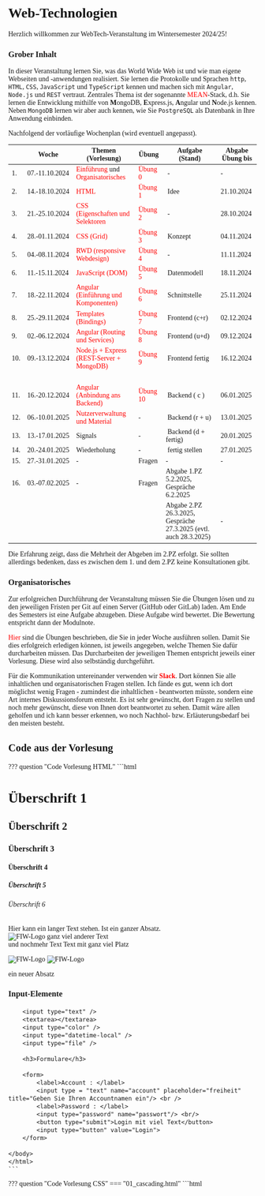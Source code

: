 # Web-Technologien

Herzlich willkommen zur WebTech-Veranstaltung im Wintersemester 2024/25! 

### Grober Inhalt

In dieser Veranstaltung lernen Sie, was das World Wide Web ist und wie man eigene Webseiten und -anwendungen realisiert. Sie lernen die Protokolle und Sprachen ``http``, ``HTML``, ``CSS``, ``JavaScript`` und `TypeScript` kennen und machen sich mit ``Angular``, ``Node.js`` und ``REST`` vertraut. Zentrales Thema ist der sogenannte [MEAN](https://www.ibm.com/cloud/learn/mean-stack-explained)-Stack, d.h. Sie lernen die Entwicklung mithilfe von <b>M</b>ongoDB, <b>E</b>xpress.js, <b>A</b>ngular und <b>N</b>ode.js kennen. Neben `MongoDB` lernen wir aber auch kennen, wie Sie `PostgreSQL` als Datenbank in Ihre Anwendung einbinden. 

Nachfolgend der vorläufige Wochenplan (wird eventuell angepasst). 

| | Woche | Themen (Vorlesung) | Übung | Aufgabe (Stand) | Abgabe Übung bis | 
|-|-------|--------------------|-------|-----------------|------------------|
| 1. | 07.-11.10.2024 | [Einführung](einfuehrung.md#webtechnologien-einfuhrung) und [Organisatorisches](#organisatorisches) | [Übung 0](uebungen.md#ubung-0) | - | - | 
| 2. | 14.-18.10.2024 | [HTML](html.md) | [Übung 1](uebungen.md#ubung-1) | Idee | 21.10.2024 | 
| 3. | 21.-25.10.2024 | [CSS (Eigenschaften und Selektoren](css.md#css) | [Übung 2](uebungen.md#ubung-2) | - | 28.10.2024 | 
| 4. | 28.-01.11.2024 | [CSS (Grid)](css.md#grid) | [Übung 3](uebungen.md#ubung-3) | Konzept | 04.11.2024 | 
| 5. | 04.-08.11.2024 | [RWD (responsive Webdesign)](rwd.md#responsive-web-design) | [Übung 4](uebungen.md#ubung-4) | - | 11.11.2024 | 
| 6. | 11.-15.11.2024 | [JavaScript (DOM)](javascript.md#javascript) | [Übung 5](uebungen.md#ubung-5) | Datenmodell | 18.11.2024 | 
| 7. | 18.-22.11.2024 | [Angular (Einführung und Komponenten)](angular.md#angular) | [Übung 6](uebungen.md#ubung-6) | Schnittstelle | 25.11.2024 | 
| 8. | 25.-29.11.2024 | [Templates (Bindings)](templates.md#templates-bindings) | [Übung 7](uebungen.md#ubung-7) | Frontend (c+r)| 02.12.2024 | 
| 9. | 02.-06.12.2024 | [Angular (Routing und Services)](routing.md#routing-und-services) | [Übung 8](uebungen.md#ubung-8) | Frontend (u+d)| 09.12.2024 | 
| 10. | 09.-13.12.2024 | [Node.js + Express (REST-Server + MongoDB)](backend.md#rest-api-mongodb) |  [Übung 9](uebungen.md#ubung-9)| Frontend fertig | 16.12.2024 | 
| | | | | | | |
| 11. | 16.-20.12.2024 | [Angular (Anbindung ans Backend)](fe-be-anbindung.md#frontend-backend-anbindung) | [Übung 10](uebungen.md#ubung-10) | Backend ( c ) | 06.01.2025 | 
| 12. | 06.-10.01.2025 | [Nutzerverwaltung und Material](guards.md#subject-observable-observer-und-guards) | - | Backend (r + u) | 13.01.2025 |
| 13. | 13.-17.01.2025 | Signals  | - | Backend (d + fertig)| 20.01.2025 |
| 14. | 20.-24.01.2025 | Wiederholung | - | fertig stellen | 27.01.2025 |
| 15. | 27.-31.01.2025 | - | Fragen | - | - |
| 16. | 03.-07.02.2025 | - | Fragen | Abgabe 1.PZ 5.2.2025, Gespräche 6.2.2025  |
|  |  |  |  |Abgabe 2.PZ 26.3.2025, Gespräche 27.3.2025 (evtl. auch 28.3.2025)| - |


Die Erfahrung zeigt, dass die Mehrheit der Abgeben im 2.PZ erfolgt. Sie sollten allerdings bedenken, dass es zwischen dem 1. und dem 2.PZ keine Konsultationen gibt. 

### Organisatorisches 

Zur erfolgreichen Durchführung der Veranstaltung müssen Sie die Übungen lösen und zu den jeweiligen Fristen per Git auf einen Server (GitHub oder GitLab) laden. Am Ende des Semesters ist eine Aufgabe abzugeben. Diese Aufgabe wird bewertet. Die Bewertung entspricht dann der Modulnote. 

[Hier](uebungen.md#ubungen) sind die Übungen beschrieben, die Sie in jeder Woche ausführen sollen. Damit Sie dies erfolgreich erledigen können, ist jeweils angegeben, welche Themen Sie dafür durcharbeiten müssen. Das Durcharbeiten der jeweiligen Themen entspricht jeweils einer Vorlesung. Diese wird also selbständig durchgeführt. 

Für die Kommunikation untereinander verwenden wir [**Slack**](https://slack.com/intl/de-de/). Dort können Sie alle inhaltlichen und organisatorischen Fragen stellen. Ich fände es gut, wenn ich dort möglichst wenig Fragen - zumindest die inhaltlichen - beantworten müsste, sondern eine Art internes Diskussionsforum entsteht. Es ist sehr gewünscht, dort Fragen zu stellen und noch mehr gewünscht, diese von Ihnen dort beantwortet zu sehen. Damit wäre allen geholfen und ich kann besser erkennen, wo noch Nachhol- bzw. Erläuterungsbedarf bei den meisten besteht.  

## Code aus der Vorlesung


??? question "Code Vorlesung HTML"
	```html
	<!DOCTYPE html>
	<html lang="en">
	<head>
	    <meta charset="UTF-8" />
	    <meta name="viewport" content="width=device-width, initial-scale=1.0" />
	    <title>Unsere erste Webseite</title>
	</head>
	<body>
	    <h1>Überschrift 1</h1> 
	    <h2>Überschrift 2</h2>
	    <h3>Überschrift 3</h3>
	    <h4>Überschrift 4</h4>
	    <h5>Überschrift 5</h5>
	    <h6>Überschrift 6</h6>
	    <p>
	        Hier kann ein langer Text stehen. Ist ein ganzer Absatz.     
	        <img src="../images/fiw.jpg" alt="FIW-Logo" width="200px" />
	        ganz viel anderer Text <br />
	        und nochmehr Text
	        Text mit ganz viel                            Platz
	    </p>
	    <img src="../images/fiw.jpg" alt="FIW-Logo" width="200px"/>
	    <img src="../images/htw.jpg" alt="FIW-Logo" width="200px" />
	    <!-- 
	    das ist ein Kommentar
	    -->
	<p>ein neuer Absatz</p>
	    <h3>Input-Elemente</h3>

	    <input type="text" />
	    <textarea></textarea>
	    <input type="color" />
	    <input type="datetime-local" />
	    <input type="file" />

	    <h3>Formulare</h3>

	    <form>
	        <label>Account : </label>
	        <input type = "text" name="account" placeholder="freiheit" title="Geben Sie Ihren Accountnamen ein"/> <br />
	        <label>Password : </label>
	        <input type="password" name="passwort"/> <br/>
	        <button type="submit">Login mit viel Text</button>
	        <input type="button" value="Login">
	    </form>

	</body>
	</html>
	```


??? question "Code Vorlesung CSS"
	=== "01_cascading.html"
		```html
		<!DOCTYPE html>
		<html lang="en">
		<head>
		    <meta charset="UTF-8">
		    <meta http-equiv="X-UA-Compatible" content="IE=edge">
		    <meta name="viewport" content="width=device-width, initial-scale=1.0">
		    <link rel="stylesheet" href="./mystyle.css">
		    <title>Cascading</title>
		    <style>
		        li {
		            display: block;
		        }

		        #firstH2 {
		            font-style: italic;
		        }

		        .fgYellow {
		            color: yellow;
		        }

		        p.bgBrown {
		            background-color: brown;
		        }

		        ol,
		        ul {
		            color: blue;
		        }

		        h2+article+article {
		            color: red;
		        }

		        body {
		            font-family:Verdana;
		        }

		        a {
		            text-decoration: none;
		        }

		        a:link {
		            color: red;
		        }

		        a:visited {
		            color: darkgrey;
		        }

		        a:hover {
		            font-weight: bold;
		        }

		        a:active {
		            color: lightblue;
		        }
		    </style>
		</head>
		<body>
		    <header>
		        <h1 style="color: rgb(79, 101, 79);">Cascading Style Sheets - CSS</h1>
		    </header>
		    <main>
		        <section>
		            <h2 id="firstH2">Section 1</h2>
		            <article>
		                <p class="fgYellow bgBrown">Lorem ipsum dolor sit amet consectetur adipisicing elit. Quisquam, quae.</p>
		                <p class="fgYellow bgBrown">Lorem ipsum dolor sit amet consectetur adipisicing elit. Quisquam, quae.</p>
		            </article>
		            <article class="bgBrown">
		                <p>Lorem ipsum dolor sit amet consectetur adipisicing elit. Quisquam, quae.</p>
		                <p>Lorem ipsum dolor sit amet consectetur adipisicing elit. Quisquam, quae.</p>
		            </article>
		            <p>direktes Kind einer section</p>
		        </section>
		        <section>
		            <h2>Section 2</h2>
		            <article>
		                <p>Lorem ipsum dolor sit amet consectetur adipisicing elit. Quisquam, quae.</p>
		                hallo ballo
		                <p>Lorem ipsum dolor sit amet consectetur adipisicing elit. Quisquam, quae.</p>
		            </article>
		            <article>
		                <p>Lorem ipsum dolor sit amet consectetur adipisicing elit. Quisquam, quae.</p>
		                <p>Lorem ipsum dolor sit amet consectetur adipisicing elit. Quisquam, quae.</p>
		            </article>
		        </section>
		        <ol>
		            <li>item 1
		                <ul>
		                    <li>subitem</li>
		                    <li>subitem</li>
		                    <li>subitem</li>
		                </ul>
		            </li>
		            <li>item 2</li>
		            <li>item 3</li>
		            <li>item 4</li>
		            <li>item 5</li>
		        </ol>
		    </main>
		    <aside>
		        <h2>Aside</h2>
		        <p>Lorem ipsum dolor sit amet consectetur adipisicing elit. Quisquam, quae.</p>
		        <p>Lorem ipsum dolor sit amet consectetur adipisicing elit. Quisquam, quae.</p>
		    </aside>
		    <footer>
		        <p>
		            <a href="./02_boxmodel.html">Boxmodel</a>&nbsp;&middot;&nbsp;
		            <a href="./03_rangfolge.html">Rangfolge</a>
		            <a href="https://www.htw-berlin.de">HTW Berlin</a>

		        </p>
		    </footer>

		</body>
		</html>
		```

	=== "02_boxmodel.html"
		```html
		<!DOCTYPE html>
		<html lang="en">
		<head>
		    <meta charset="UTF-8">
		    <meta http-equiv="X-UA-Compatible" content="IE=edge">
		    <meta name="viewport" content="width=device-width, initial-scale=1.0">
		    <title>Box-Model</title>
		</head>
		<body>
		    <header>
		        <h1>Box-Model</h1>
		    </header>
		    <main>
		        <img src="../images/fiw.jpg" alt="fiw logo" style="width:350px"/>
		        <div>Das FIW-Logo hat eine Breite von 350px (width:350px).
		            Der Inhalt dieser Box hat eine Breite von 320px.
		            Dazu kommt padding von 10px (auf beiden Seiten)
		            und ein Rahmen mit der Breite von 5px. Macht zusammen
		            350px.
		        </div>
		    </main>
		    <footer>
		        <p><a href="./01_cascading.html">Einführung</a>&nbsp;&middot;&nbsp;<a href="./03_rangfolge.html">Rangfolge</a></p>
		    </footer>

		</body>
		</html>
		```

	=== "03_rangfolge.html"
		```html
		<!DOCTYPE html>
		<html lang="en">
		<head>
		    <meta charset="UTF-8">
		    <meta http-equiv="X-UA-Compatible" content="IE=edge">
		    <meta name="viewport" content="width=device-width, initial-scale=1.0">
		    <title>Reihenfolge Selektoren</title>
		</head>
		<body>
		    <header>
		        <h1>Reihenfolge Wirkung Selektoren</h1>
		    </header>
		    <main>
		        <h4>Test</h4>
		        <ul id="navigation">
		            <li><a href="./01_cascading.html" class="link">Einführung</a></li>
		            <li><a href="./02_boxmodel.html" class="link">Boxmodel</a></li>
		        </ul>
		        <h4>Prinzip</h4>
		        <dl>
		            <dt><em>Kategorie A</em></dt>
		            <dd>erhält den Wert 1, wenn CSS-Definitionen direkt im style-Attribut eines HTML-Elementes notiert sind</dd>
		            <dt><em>Kategorie B</em></dt>
		            <dd>erhält den Wert 1 bei Selektoren für Elemente mit id-Attributen</dd>
		            <dt><em>Kategorie C</em></dt>
		            <dd>Anzahl der von einem Selektor betroffenen Klassen und Pseudoklassen</dd>
		            <dt><em>Kategorie D</em></dt>
		            <dd>Anzahl der von einem Selektor betroffenen Elementnamen und Pseudo-Elemente</dd>
		        </dl>
		        <ol>
		            <li>Bei der Reihenfolge der Sortierung gilt: A > B > C > D, also z.B. 1 0 0 0 vor (größer als) 0 1 2 2.</li>
		            <li>Bei Gleichheit gilt die letzte Definition</li>
		        </ol>
		    </main>
		    <footer>
		        <p><a href="./02_boxmodel.html">Boxmodel</a>&nbsp;&middot;&nbsp;<a href="./01_cascading.html">Einführung</a></p>
		    </footer>

		</body>
		</html>
		```

	=== "04_display.html"
		```html
		<!DOCTYPE html>
		<html lang="en">
		<head>
		    <meta charset="UTF-8">
		    <meta name="viewport" content="width=device-width, initial-scale=1.0">
		    <title>display</title>
		    <style>

				p {
		            color: red;
		        }

		        nav {
		            background-color: darkgray;
		            color: white;
		            text-align: center; 
		        }
        
		    </style>
		</head>
		<body>
		<header>
		    <nav>
		<ul>
		    <li><a href="./02_boxmodel.html">Boxmodel</a></li>
		    <li><a href="./01_cascading.html">Cascading</a></li>
		    <li><a href="#">Display</a></li>
		    <li><a href="./05_grid">Grid</a></li>
		</ul>
		    </nav>
		</header>
		<main>
		<h1>The display Property</h1>

		<h2>display: none:</h2>
		<div>
		Lorem ipsum dolor sit amet, consectetur adipiscing elit. Etiam semper diam at erat pulvinar, at pulvinar felis blandit. <p class="ex1">none!</p> Vestibulum volutpat tellus diam, consequat gravida libero rhoncus ut.
		</div>

		<h2>display: inline:</h2>
		<div>
		Lorem ipsum dolor sit amet, consectetur adipiscing elit. Etiam semper diam at erat pulvinar, at pulvinar felis blandit. <p class="ex2">inline!</p> Vestibulum volutpat tellus diam, consequat gravida libero rhoncus ut.
		</div>

		<h2>display: block:</h2>
		<div>
		Lorem ipsum dolor sit amet, consectetur adipiscing elit. Etiam semper diam at erat pulvinar, at pulvinar felis blandit. <p class="ex3">block!</p> Vestibulum volutpat tellus diam, consequat gravida libero rhoncus ut.
		</div>

		<h2>display: inline-block:</h2>
		<div>
		Lorem ipsum dolor sit amet, consectetur adipiscing elit. Etiam semper diam at erat pulvinar, at pulvinar felis blandit. <p class="ex4">neue Zeile und dann inline!</p> Vestibulum volutpat tellus diam, consequat gravida libero rhoncus ut.
		</div>   

		<ul>
		    <li><a href="https://developer.mozilla.org/en-US/docs/Web/CSS/display?retiredLocale=de">Gibt noch sehr viele andere</a></li>
		    <li><a href="./index.html">Zurück</a></li>
		</ul>
		</main>
		    <footer>

		    </footer>
		</body>
		</html>

		```

	=== "05_grid.html"
		```html
		<!DOCTYPE html>
		<html lang="en">
		<head>
		    <meta charset="UTF-8">
		    <meta http-equiv="X-UA-Compatible" content="IE=edge">
		    <meta name="viewport" content="width=device-width, initial-scale=1.0">
		    <title>CSS-Grid</title>
		    <style>

		        .orange {
		            background-color: orange;
		            opacity: 0.5;
		            border: 2px solid gray;
		            border-radius: 5px;
		            padding: 30px;
		        }

		    </style>
		</head>
		<body>
		    <header>
		        <h1>CSS-Grid</h1>
		    </header>
		    <main class="wrapper">
		        <div class="one orange">One</div>
		        <div class="two orange">Two</div>
		        <div class="three orange">Three</div>
		        <div class="four orange">Four</div>
		        <div class="five orange">Five</div>
		        <div class="six orange">Six</div>
		    </main>
		    <footer>
		        <p><a href="https://www.w3schools.com/cssref/pr_grid.php">grid</a></p>
		        <p><a href="https://www.w3schools.com/cssref/pr_grid-template-columns.php">grid-template-columns</a></p>
		        <p><a href="https://css-tricks.com/introduction-fr-css-unit/">fr - fraction</a></p>
		        <p><a href="./index.html">Zurück</a></p>
		    </footer>

		</body>
		</html>
		```


??? question "Code Vorlesung RWD"
	=== "rwd1.html"
		```html
		<!DOCTYPE html>
		<html lang="en">

		<head>
		    <meta charset="UTF-8">
		    <meta http-equiv="X-UA-Compatible" content="IE=edge">
		    <meta name="viewport" content="width=device-width, initial-scale=1.0">
		    <title>Document</title>
		    <style>
		        div {
		            width: 100vw;
		            height: 100vh;
		            text-align: center;
		            background-color: red;
		            padding-top: 20%;
		            padding-bottom: 20%;
		            font-size: medium;
		        }

		    </style>
		</head>

		<body>
		    <div>Ändern Sie die Breite des Browsers, um den Effekt zu sehen.</div>
		</body>
		</body>

		</html>
		```

	=== "rwd2.html"
		```html
		<!DOCTYPE html>
		<html lang="en">

		<head>
		    <meta charset="UTF-8">
		    <meta name="viewport" content="width=device-width, initial-scale=1">
		    <title>Responsive Webdesign</title>
		    <style>
		        .wrapper {
		            display: grid;
		        }

		    </style>
		</head>

		<body>
		    <main class="wrapper small medium large">
		        <p>
		            Lorem ipsum dolor sit amet, consetetur sadipscing elitr, sed diam nonumy eirmod tempor invidunt ut labore et dolore magna aliquyam erat, sed diam voluptua. At vero eos et accusam et justo duo dolores et ea rebum. Stet clita kasd gubergren, no sea takimata
		            sanctus est Lorem ipsum dolor sit amet. Lorem ipsum dolor sit amet, consetetur sadipscing elitr, sed diam nonumy eirmod tempor invidunt ut labore et dolore magna aliquyam erat, sed diam voluptua. At vero eos et accusam et justo duo dolores et
		            ea rebum. Stet clita kasd gubergren, no sea takimata sanctus est Lorem ipsum dolor sit amet. Lorem ipsum dolor sit amet, consetetur sadipscing elitr, sed diam nonumy eirmod tempor invidunt ut labore et dolore magna aliquyam erat, sed diam voluptua.
		            At vero eos et accusam et justo duo dolores et ea rebum. Stet clita kasd gubergren, no sea takimata sanctus est Lorem ipsum dolor sit amet. Duis autem vel eum iriure dolor in hendrerit in vulputate velit esse molestie consequat, vel illum dolore
		            eu feugiat nulla facilisis at vero eros et accumsan et iusto odio dignissim qui blandit praesent luptatum zzril delenit augue duis dolore te feugait nulla facilisi. Lorem ipsum dolor sit amet,
		        </p>
		        <p>
		            Lorem ipsum dolor sit amet, consetetur sadipscing elitr, sed diam nonumy eirmod tempor invidunt ut labore et dolore magna aliquyam erat, sed diam voluptua. At vero eos et accusam et justo duo dolores et ea rebum. Stet clita kasd gubergren, no sea takimata
		            sanctus est Lorem ipsum dolor sit amet. Lorem ipsum dolor sit amet, consetetur sadipscing elitr, sed diam nonumy eirmod tempor invidunt ut labore et dolore magna aliquyam erat, sed diam voluptua. At vero eos et accusam et justo duo dolores et
		            ea rebum. Stet clita kasd gubergren, no sea takimata sanctus est Lorem ipsum dolor sit amet. Lorem ipsum dolor sit amet, consetetur sadipscing elitr, sed diam nonumy eirmod tempor invidunt ut labore et dolore magna aliquyam erat, sed diam voluptua.
		            At vero eos et accusam et justo duo dolores et ea rebum. Stet clita kasd gubergren, no sea takimata sanctus est Lorem ipsum dolor sit amet. Duis autem vel eum iriure dolor in hendrerit in vulputate velit esse molestie consequat, vel illum dolore
		            eu feugiat nulla facilisis at vero eros et accumsan et iusto odio dignissim qui blandit praesent luptatum zzril delenit augue duis dolore te feugait nulla facilisi. Lorem ipsum dolor sit amet,
		        </p>
		        <p>
		            Lorem ipsum dolor sit amet, consetetur sadipscing elitr, sed diam nonumy eirmod tempor invidunt ut labore et dolore magna aliquyam erat, sed diam voluptua. At vero eos et accusam et justo duo dolores et ea rebum. Stet clita kasd gubergren, no sea takimata
		            sanctus est Lorem ipsum dolor sit amet. Lorem ipsum dolor sit amet, consetetur sadipscing elitr, sed diam nonumy eirmod tempor invidunt ut labore et dolore magna aliquyam erat, sed diam voluptua. At vero eos et accusam et justo duo dolores et
		            ea rebum. Stet clita kasd gubergren, no sea takimata sanctus est Lorem ipsum dolor sit amet. Lorem ipsum dolor sit amet, consetetur sadipscing elitr, sed diam nonumy eirmod tempor invidunt ut labore et dolore magna aliquyam erat, sed diam voluptua.
		            At vero eos et accusam et justo duo dolores et ea rebum. Stet clita kasd gubergren, no sea takimata sanctus est Lorem ipsum dolor sit amet. Duis autem vel eum iriure dolor in hendrerit in vulputate velit esse molestie consequat, vel illum dolore
		            eu feugiat nulla facilisis at vero eros et accumsan et iusto odio dignissim qui blandit praesent luptatum zzril delenit augue duis dolore te feugait nulla facilisi. Lorem ipsum dolor sit amet,
		        </p>
		        <p>
		            Lorem ipsum dolor sit amet, consetetur sadipscing elitr, sed diam nonumy eirmod tempor invidunt ut labore et dolore magna aliquyam erat, sed diam voluptua. At vero eos et accusam et justo duo dolores et ea rebum. Stet clita kasd gubergren, no sea takimata
		            sanctus est Lorem ipsum dolor sit amet. Lorem ipsum dolor sit amet, consetetur sadipscing elitr, sed diam nonumy eirmod tempor invidunt ut labore et dolore magna aliquyam erat, sed diam voluptua. At vero eos et accusam et justo duo dolores et
		            ea rebum. Stet clita kasd gubergren, no sea takimata sanctus est Lorem ipsum dolor sit amet. Lorem ipsum dolor sit amet, consetetur sadipscing elitr, sed diam nonumy eirmod tempor invidunt ut labore et dolore magna aliquyam erat, sed diam voluptua.
		            At vero eos et accusam et justo duo dolores et ea rebum. Stet clita kasd gubergren, no sea takimata sanctus est Lorem ipsum dolor sit amet. Duis autem vel eum iriure dolor in hendrerit in vulputate velit esse molestie consequat, vel illum dolore
		            eu feugiat nulla facilisis at vero eros et accumsan et iusto odio dignissim qui blandit praesent luptatum zzril delenit augue duis dolore te feugait nulla facilisi. Lorem ipsum dolor sit amet,
		        </p>
		    </main>
		</body>

		</html>

		```


??? question "Code Vorlesung Bootstrap"
	=== "bootstrap.html"
		```html
		<!DOCTYPE html>
		<html lang="en">

		<head>
		    <meta charset="UTF-8">
		    <meta name="viewport" content="width=device-width, initial-scale=1, shrink-to-fit=no">
		    <!-- <link href="../bootstrap.min.css" rel="stylesheet"> -->
		    <title>Bootstrap</title>
		</head>

		<body>
		    <main role="main">
		        <div class="p-5 mb-4 bg-warning rounded-3">
		            <div class="container-fluid py-5">
		                <h1 class="display-5 fw-bold">Jetzt mit Bootstrap!</h1>
		                <p class="col-md-8 fs-4">Wir verwenden jetzt Bootstrap und schauen uns mal die Anwendung ein wenig genauer an. Das Grundprinzip besteht darin, HTML-Elementen Klassen zuzuordnen. </p>
		                <p><a class="btn btn-primary btn-lg" href="https://getbootstrap.com/docs/5.3/examples/" role="button">Bootstrap Beispiele &raquo;</a></p>
		            </div>
		        </div>

		        <div class="container">
		            <h2>Formular mit Validierung, ob Eingabe erfolgte (nur mit CSS - kein JavaScript!)</h2>
		            <p>Hier wird z.B. die Klasse <code>.was-validated</code> verwendet, um zu überprüfen, ob in den Textfeldern und der Checkbox eine Eingabe erfolgt ist.</p>
		            <form class="was-validated">
		                <div class="form-group">
		                    <label for="uname">Username:</label>
		                    <input type="text" class="form-control" id="uname" placeholder="Enter username" name="uname" required>
		                    <div class="valid-feedback">Korrekt</div>
		                    <div class="invalid-feedback">Feld bitte ausfüllen!</div>
		                </div>
		                <div class="form-group">
		                    <label for="pwd">Password:</label>
		                    <input type="password" class="form-control" id="pwd" placeholder="Enter password" name="pswd" required>
		                    <div class="valid-feedback">Korrekt</div>
		                    <div class="invalid-feedback">Feld bitte ausfüllen!</div>
		                </div>
		                <div class="form-group form-check">
		                    <label class="form-check-label">
		                    <input class="form-check-input" type="checkbox" name="remember" required> Ich habe die Datenschutzerklärung gelesen und stimme ihr zu.
		                    <div class="valid-feedback">Korrekt</div>
		                    <div class="invalid-feedback">Hier bitte bestätigen!</div>
		                </label>
		                </div>
		                <button type="submit" class="btn btn-primary">Login</button>
		            </form>
		        </div>
		    </main>
		</body>

		</html>
		```

	=== "bs_grid.html"
		```html
		<!DOCTYPE html>
		<html lang="en">

		<head>
		    <meta charset="UTF-8">
		    <meta name="viewport" content="width=device-width, initial-scale=1, shrink-to-fit=no">
		    <link href="https://cdn.jsdelivr.net/npm/bootstrap@5.3.3/dist/css/bootstrap.min.css" rel="stylesheet" integrity="sha384-QWTKZyjpPEjISv5WaRU9OFeRpok6YctnYmDr5pNlyT2bRjXh0JMhjY6hW+ALEwIH" crossorigin="anonymous">
		  
		    <title>Grid</title>
		    <style>
		        div div {
		            padding: 10px;
		        }
		    </style>
		</head>

		<body>
		    <main class="container pt-5 ">
		        <h2>Wichtig ist, dass die Spaltenanzahl in einer Zeile 12 ergibt</h2>
		        <div class="row">
		            <div class="col-3" style="background-color: lightgrey;">
		                <h3>col-3</h3>
		                <p>Diesem &lt;div&gt; wurde die Klasse <code>col-3</code> zugewiesen</p>
		            </div>
		            <div class="col-4" style="background-color: darkgrey;">
		                <h3>col-4</h3>
		                <p>Diesem &lt;div&gt; wurde die Klasse <code>col-4</code> zugewiesen</p>
		            </div>
		            <div class="col-5" style="background-color: grey;">
		                <h3>col-5</h3>
		                <p>Diesem &lt;div&gt; wurde die Klasse <code>col-5</code> zugewiesen</p>
		            </div>
		        </div>
		    </main>
		</body>

		</html>
		```

	=== "bs_responsive.html"
		```html
		<!DOCTYPE html>
		<html lang="en">

		<head>
		    <meta charset="UTF-8">
		    <meta name="viewport" content="width=device-width, initial-scale=1, shrink-to-fit=no">
		    <link href="https://cdn.jsdelivr.net/npm/bootstrap@5.3.3/dist/css/bootstrap.min.css" rel="stylesheet" integrity="sha384-QWTKZyjpPEjISv5WaRU9OFeRpok6YctnYmDr5pNlyT2bRjXh0JMhjY6hW+ALEwIH" crossorigin="anonymous">
		  
		    <title>Grid</title>
		    <style>
		        div div {
		            padding: 10px;
		            margin-top: 5px;
		            margin-bottom: 5px;
		        }

		        .row div:nth-child(odd) {
		            background-color: lightgrey;
		            color: black;
		        }

		        .row div:nth-child(even) {
		            background-color: grey;
		            color: white;
		        }
		    </style>
		</head>

		<body>
		    <main class="container pt-5 ">
		        <h2>Jetzt responsiv - ändern Sie die Monitorbreite</h2>
		        <div class="row">
		            <div class="col-12 col-sm-6 col-md-4 col-lg-3 col-xl-2">
		                <ul>
		                    <li>xs: <code>col-12</code> 1/1</li>
		                    <li>sm: <code>col-sm-6</code> 1/2</li>
		                    <li>md: <code>col-md-4</code> 1/3</li>
		                    <li>lg: <code>col-lg-3</code> 1/4</li>
		                    <li>xl: <code>col-xl-2</code> 1/6</li>
		                </ul>
		            </div>
		            <div class="col-12 col-sm-6 col-md-4 col-lg-3 col-xl-2">
		                <ul>
		                    <li>xs: <code>col-12</code> 1/1</li>
		                    <li>sm: <code>col-sm-6</code> 2/2</li>
		                    <li>md: <code>col-md-4</code> 2/3</li>
		                    <li>lg: <code>col-lg-3</code> 2/4</li>
		                    <li>xl: <code>col-xl-2</code> 2/6</li>
		                </ul>
		            </div>
		            <div class="col-12 col-sm-6 col-md-4 col-lg-3 col-xl-2">
		                <ul>
		                    <li>xs: <code>col-12</code> 1/1</li>
		                    <li>sm: <code>col-sm-6</code> 1/2</li>
		                    <li>md: <code>col-md-4</code> 3/3</li>
		                    <li>lg: <code>col-lg-3</code> 3/4</li>
		                    <li>xl: <code>col-xl-2</code> 3/6</li>
		                </ul>
		            </div>
		            <div class="col-12 col-sm-6 col-md-4 col-lg-3 col-xl-2">
		                <ul>
		                    <li>xs: <code>col-12</code> 1/1</li>
		                    <li>sm: <code>col-sm-6</code> 2/2</li>
		                    <li>md: <code>col-md-4</code> 1/3</li>
		                    <li>lg: <code>col-lg-3</code> 4/4</li>
		                    <li>xl: <code>col-xl-2</code> 4/6</li>
		                </ul>
		            </div>
		            <div class="col-12 col-sm-6 col-md-4 col-lg-6 col-xl-2">
		                <ul>
		                    <li>xs: <code>col-12</code> 1/1</li>
		                    <li>sm: <code>col-sm-6</code> 1/2</li>
		                    <li>md: <code>col-md-4</code> 2/3</li>
		                    <li>lg: <code>col-lg-6</code> 1/2</li>
		                    <li>xl: <code>col-xl-2</code> 5/6</li>
		                </ul>
		            </div>
		            <div class="col-12 col-sm-6 col-md-4 col-lg-6 col-xl-2">
		                <ul>
		                    <li>xs: <code>col-12</code> 1/1</li>
		                    <li>sm: <code>col-sm-6</code> 2/2</li>
		                    <li>md: <code>col-md-4</code> 3/3</li>
		                    <li>lg: <code>col-lg-6</code> 2/2</li>
		                    <li>xl: <code>col-xl-2</code> 6/6</li>
		                </ul>
		            </div>
		        </div>
		    </main>
		</body>

		</html>

		```

??? question "Code Vorlesung JavaScript"
	=== "js_vorl.html"
		```html
		<!DOCTYPE html>
		<html lang="en">
		<head>
		    <meta charset="UTF-8">
		    <meta name="viewport" content="width=device-width, initial-scale=1.0">
		    <title>JavaScript</title>
		    <style>
		        .kap {
		            text-transform: uppercase;
		        }

		        .normal {
		            text-transform: lowercase;
		        }

		    </style>
		</head>
		<body onload="init()">
		    <main>
		        <h4 class="kap">Ergebnisliste</h4>
		        <ul id="ulresult">
		            <li id="liresult1"></li>
		        </ul>
		        <input type="text" id="input" placeholder="Name" value="Maria" onchange="text()" onfocus="changeStyle()" onblur=""/>
		        <button type="button" onclick="klickMich()">Klick Mich!</button>
		    </main>
		    <ol id="ol">
		        
		    </ol>
		    <script>  
		        let nr = 2;
		        
		        function klickMich() {

		            console.log("Hello FIW!");
		            let input = document.querySelector('#input');
		            console.log("input ", input.value)

		            let li1 = document.querySelector('#liresult1');
		            if(li1.textContent == '')
		            {
		                let text = document.createTextNode(input.value);
		                li1.appendChild(text)
		            }
		            else
		            {
		                let li = document.createElement('li');
		                let text = document.createTextNode(input.value);
		                li.appendChild(text)
		                document.querySelector('#ulresult').appendChild(li)
		                console.log('liresult : ', 'liresult' + nr)
		                li.id = 'liresult' + nr;
		                nr++;
		                
		            }
		        }

		        function init() {
		            const body = document.querySelector('body');
		            console.log('body : ', body)
		            const bodyKids = body.children;
		            for(let kid of bodyKids)
		            {
		                console.log(kid)
		            }
		            console.log(bodyKids[0])

		            let h1 = document.createElement('h1');
		            let h1Text = document.createTextNode('Überschrift');
		            h1.appendChild(h1Text);
		            h1.style.color = 'green';

		            h1.addEventListener('mouseover', () => {
		                h1.style.color = 'red';
		                h1.classList.add('kap')
		                h1.classList.remove('normal')
		            })
		            h1.addEventListener('mouseout', () => {
		                h1.style.color = 'green';
		                h1.classList.remove('kap')
		                h1.classList.add('normal')
		            })

		            body.insertBefore(h1, bodyKids[0])

		            let ol = document.querySelector('ol')
		            let item1 = "Item 1"
		            let item2 = "Item 2"

		            // ol.innerHTML = '<li>' + item1 + '</li> <li>' + item2 + '</li>' ;
		            ol.innerHTML = `<li> ${item1} </li>
		            <li> ${item2} </li>`

		        }

		        function text()
		        {
		            console.log(' input : ', document.querySelector('#input').value)
		        }

		        function changeStyle() {
		            let input = document.querySelector('#input');
		            console.log('input : ', input)
		            input.style.backgroundColor = 'lightgrey';
		            input.style.border= '2px solid red'
		            input.style.outline = 'none'
		        }

		    </script>
		</body>
		</html>
		```

	=== "js_create.html"
		```html
		<!DOCTYPE html>
		<html lang="en">
		<head>
		    <meta charset="UTF-8">
		    <meta name="viewport" content="width=device-width, initial-scale=1.0">
		    <link href="https://cdn.jsdelivr.net/npm/bootstrap@5.2.3/dist/css/bootstrap.min.css" rel="stylesheet"
		        integrity="sha384-rbsA2VBKQhggwzxH7pPCaAqO46MgnOM80zW1RWuH61DGLwZJEdK2Kadq2F9CUG65" crossorigin="anonymous">
		    <title>Javascript</title>
		    <style>
		        div#output {
		            height: 300px;
		        }
		    </style>
		</head>
		<body class="container">
		    <h1>Formular auslesen</h1>
		    <h4>Kommentare</h4>

		    <form id="form" onsubmit="return false;"> 
		        <div class="form-floating mb-3">
		            <input type="text" class="form-control" id="input1" placeholder="Kommentar 1" onchange="fixeInput()" />
		            <label for="input1">Kommentar 1</label>
		        </div>
		    </form> 
		    <script>
		        let nr = 1;

		        function fixeInput() {
		            let curInputId = "input" + nr;
		            let curInputElement = document.getElementById(curInputId);
		            console.log(curInputElement.value);
		            curInputElement.disabled = "true";

		            let newDiv = document.createElement('div');
		            newDiv.classList.add("form-floating", "mb-3");
		            nr++;
		            let newInputId = "input"+nr;
		            let newInput = document.createElement('input');
		            newInput.classList.add("form-control");
		            newInput.placeholder = "Kommentar " + nr;
		            newInput.id = newInputId;
		            newInput.addEventListener("change", fixeInput);
		            let newLabel = document.createElement('label');
		            newLabel.for = newInputId;
		            newLabel.textContent = "Kommentar " + nr;
		            newDiv.appendChild(newInput);
		            newDiv.appendChild(newLabel);
		            let form = document.getElementById('form');
		            form.appendChild(newDiv);

		            newInput.focus();
		        }
		    </script>

		</body>
		</html>

		```

	=== "js_object.html"
		```html
		<!DOCTYPE html>
		<html lang="en">
		<head>
		    <meta charset="UTF-8">
		    <meta name="viewport" content="width=device-width, initial-scale=1.0">
		    <link href="https://cdn.jsdelivr.net/npm/bootstrap@5.2.3/dist/css/bootstrap.min.css" rel="stylesheet"
		        integrity="sha384-rbsA2VBKQhggwzxH7pPCaAqO46MgnOM80zW1RWuH61DGLwZJEdK2Kadq2F9CUG65" crossorigin="anonymous">
		    <title>Javascript</title>
		    <style>
		        div#output {
		            height: 300px;
		        }

		        input[type=text] {
		            border: white;
		        }
		    </style>
		</head>
		<body class="container" onload="setBackgroundColorDiv()">

		    <h1>JavaScript-Objekte</h1>
		    <div id="output">

		    </div>
		    <div class="my-3">
		        <div class="row">
		            <div class="col-2">
		                <label for="hueIP" class="form-label">Hue (Farbton)</label>
		            </div>
		            <div class="col-2">
		                <input type="text" class="form-range" id="hueOP" value="50" disabled>
		            </div>
		            <div class="col-8">
		                <input type="range" class="form-range" min="0" max="360" id="hueIP" oninput="setBackgroundColorDiv()" value="50">
		            </div>
		        </div>
		        <div class="row">
		            <div class="col-2">
		                <label for="satIP" class="form-label">Saturation (Sättigung)</label>
		            </div>
		            <div class="col-2">
		                <input type="text" class="form-range" id="satOP" value="50" disabled>
		            </div>
		            <div class="col-8">
		                <input type="range" class="form-range" min="0" max="100" id="satIP" oninput="setBackgroundColorDiv()" value="50">
		            </div>
		        </div>
		        <div class="row">
		            <div class="col-2">
		                <label for="lightIP" class="form-label">Lightness (Helligkeit)</label>
		            </div>
		            <div class="col-2">
		                <input type="text" class="form-range" id="lightOP" value="50" disabled>
		            </div>
		            <div class="col-8">
		                <input type="range" class="form-range" min="0" max="100" id="lightIP" oninput="setBackgroundColorDiv()" value="50">
		            </div>
		        </div>
		    </div>
		   <script>
		    function setBackgroundColorDiv() {
		        let colorHSL = {
		            hue: document.querySelector('#hueIP').value,
		            saturation: document.querySelector('#satIP').value,
		            lightness: document.querySelector('#lightIP').value,
		            getColor: () => `hsl(${colorHSL.hue}, ${colorHSL.saturation}%, ${colorHSL.lightness}%)`
		        }

		        document.querySelector('#hueOP').value = colorHSL.hue;
		        document.querySelector('#satOP').value = colorHSL.saturation;
		        document.querySelector('#lightOP').value = colorHSL.lightness;

		        let div = document.getElementById('output');
		        div.style.backgroundColor = colorHSL.getColor();
		    }


		   </script>
		</body>
		</html>

		```


??? question "Code Vorlesung Angular Komponenten und Routen"
	siehe [GitLab-Repo](https://gitlab.rz.htw-berlin.de/freiheit/webtech24) [angular/first](https://gitlab.rz.htw-berlin.de/freiheit/webtech24/-/tree/main/angular/first?ref_type=heads)



??? question "Code Vorlesung Angular Services und Temlates"
	siehe [GitLab-Repo](https://gitlab.rz.htw-berlin.de/freiheit/webtech24) [angular/services](https://gitlab.rz.htw-berlin.de/freiheit/webtech24/-/tree/main/angular/services?ref_type=heads)


## Semesteraufgabe

Am Ende des Kurses geben Sie eine Webanwendung ab. Diese wird bewertet und bildet die Modulnote für "WebTech" (es gibt also keine Klausur o.ä.). Überlegen Sie sich früh, was Sie implementieren wollen. Ihrer Kreativität sind keine Grenzen gesetzt. Es können 2 Studentinnen gemeinsam ein Projekt durchführen und abgeben. Sie erhalten dann (höchstwahrscheinlich) die gleiche Note. Es muss an den Commits erkennbar sein, welchen Anteil am Ergebnis jede der beiden Studentinnen hatte.

??? question "Mindestanforderungen"
	Folgende Anforderungen werden an Ihr Projekt gestellt:

	* das Frontend soll mit Angular entwickelt werden,
	* das Backend mit Node.js,
	* es soll eine Datenbank (MongoDB, kann aber auch MySQL oder PostgreSQL oder MariaDB - aber **nicht** Firebase) verwendet werden,
	* es soll CRUD implementiert sein, d.h. Sie benötigen 
	    * eine Komponente zur Erstellung und Speicherung eines Datenbankeintrages (<b>C</b>reate),
	    * eine Komponente zur Änderung eines Datenbankeintrages (<b>U</b>pdate),
	    * eine Komponente zur Anzeige *aller* Datenbankeinträge (<b>R</b>ead),
	    * eine Komponente zum Löschen eines Datenbankeintrages (<b>D</b>elete).
    * wenn Sie die Anwendung alleine umsetzen, dann genügen 3 der 4 CRUD-Funktionalitäten
    * wenn Sie die Anwendung zu zweit entwickeln, dann
    	* sollen alle 4 CRUD-Funktionalitäten umgesetzt werden und
    	* Login (Username + Passwort) und
    	* ich schaue mir die Commit-Hiostorie im Git genauer an, um sicherzugehen, dass beide Studentinnen gleich viel an der Anwendung mitentwickelt haben

	Datenbankeinträge können Bücher, CDs, ToDos, Einkaufslisten, Vorlesungen, Kühlschrankinhalte usw. sein - wie gesagt, Ihrer Kreativität sind keine Grenzen gesetzt. 

	Die Anwendung soll in einem Git-Dienst (GitHub, GitLab, ...) verfügbar sein. 

	Verwenden Sie ein CSS-Framework, wie z.B. Materialize, Bootstrap o.ä.! Ihre Anwendung soll "modern" aussehen und responsive sein. 

	Erstellen Sie eine **informative (ausführliche) README**-Datei (`README.md`). Diese Datei sollte beinhalten:

	 - Eine Beschreibung Ihrer Anwendung. Am besten mit Screenshots, so dass sie Ihren Kommilitoninnen aus den nächsten Jahren hilft, ein Verständnis dafür zu entwickeln, was mögliche Semesteraufgaben sein können.
	 - Eine Anleitung zur Installation Ihrer Anwendung. 

	Super wäre es, wenn Sie die Datenbank, die Sie verwenden, per Skript vorausfüllen, d.h. es wäre schön, wenn zum Testen der Anwendung nur das Frontend und das Backend gestartet werden müssten und alles andere automatisch passieren würde. Super wäre es auch, wenn Sie Ihre Anwendung deployen würden. 
	
	Nach Abgabe vereinbaren wir ein Online-Meeting, in dem Sie mir Ihre Anwendung nochmal zeigen können und ich Ihnen Fragen zu Ihrem Code stellen werde. Ist keine Prüfung, sondern eher ein fachliches Gespräch. 

## Abgabe- und Gesprächstermine

Die Lösung für die Semesteraufgabe pushen Sie in Ihr Respository. In einem Gespräch führen Sie die Lösung vor und wir unterhalten uns über Ihre Lösung. Dafür stehen verschiedene Termine zur Verfügung. 

- 1. Prüfungszeitraum: 5.2.2025 Abgabe und 6.2.2025 Gespräch
- 2. Püfungszeitraum: 26.3.2025 Abgabe und 27.3.2025 Gespräch

Bitte tragen Sie sich in [Moodle](https://moodle.htw-berlin.de/course/view.php?id=49991) in den von Ihnen gewünschten Gesprächstermin ein! Wenn Sie im 1.PZ abgeben, tragen Sie sich im LSF zum ersten PZ zur Prüfung ein, ansonsten im 2.PZ. 

### Einige Beispiele

#### Mieter- und Zahlungsinformationen verwalten

- ![projekte](files/224_projekte1.png)
- ![projekte](files/225_projekte1.png)
	

#### ToDo-Liste

- ![projekte](files/226_projekte2.png)
- ![projekte](files/227_projekte2.png)
- ![projekte](files/228_projekte2.png)	

- ![projekte](files/229_projekte2.png)
- ![projekte](files/230_projekte2.png)


#### Dog-O-Mat

- ![projekte](files/231_projekte3.png)


#### Reiseplaner

- ![projekte](files/232_projekte3.png)
- ![projekte](files/233_projekte3.png)

